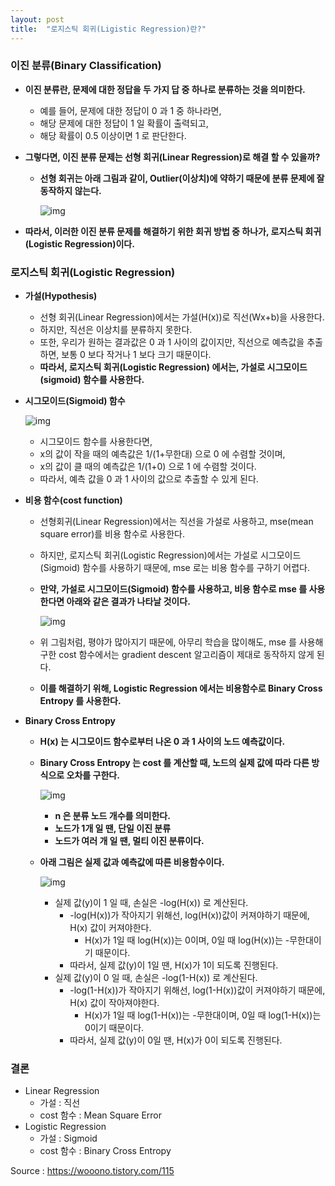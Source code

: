 ```yaml
---
layout: post
title:  "로지스틱 회귀(Ligistic Regression)란?"
---
```



### 이진 분류(Binary Classification)

- **이진 분류란, 문제에 대한 정답을 두 가지 답 중 하나로 분류하는 것을 의미한다.**

  - 예를 들어, 문제에 대한 정답이 0 과 1 중 하나라면,
  - 해당 문제에 대한 정답이 1 일 확률이 출력되고,
  - 해당 확률이 0.5 이상이면 1 로 판단한다.

- **그렇다면, 이진 분류 문제는 선형 회귀(Linear Regression)로 해결 할 수 있을까?**

  - **선형 회귀는 아래 그림과 같이, Outlier(이상치)에 약하기 때문에 분류 문제에 잘 동작하지 않는다.**

    

    ![img](https://blog.kakaocdn.net/dn/sajVc/btrmFNxTX7z/p3PrQD6cRbwotST5GR57Qk/img.png)

    

- **따라서, 이러한 이진 분류 문제를 해결하기 위한 회귀 방법 중 하나가, 로지스틱 회귀(Logistic Regression)이다.**

### 로지스틱 회귀(Logistic Regression)

- **가설(Hypothesis)**

  - 선형 회귀(Linear Regression)에서는 가설(H(x))로 직선(Wx+b)을 사용한다.
  - 하지만, 직선은 이상치를 분류하지 못한다.
  - 또한, 우리가 원하는 결과값은 0 과 1 사이의 값이지만, 직선으로 예측값을 추출하면, 보통 0 보다 작거나 1 보다 크기 때문이다.
  - **따라서, 로지스틱 회귀(Logistic Regression) 에서는, 가설로 시그모이드(sigmoid) 함수를 사용한다.**

- **시그모이드(Sigmoid) 함수**

  

  ![img](https://blog.kakaocdn.net/dn/qlDRK/btrmGg7Qebo/OTzQ5WE2IjulVGD50F4RC0/img.png)

  

  - 시그모이드 함수를 사용한다면,
  - x의 값이 작을 때의 예측값은 1/(1+무한대) 으로 0 에 수렴할 것이며,
  - x의 값이 클 때의 예측값은 1/(1+0) 으로 1 에 수렴할 것이다.
  - 따라서, 예측 값을 0 과 1 사이의 값으로 추출할 수 있게 된다.

- **비용 함수(cost function)**

  - 선형회귀(Linear Regression)에서는 직선을 가설로 사용하고, mse(mean square error)를 비용 함수로 사용한다.

  - 하지만, 로지스틱 회귀(Logistic Regression)에서는 가설로 시그모이드(Sigmoid) 함수를 사용하기 때문에, mse 로는 비용 함수를 구하기 어렵다.

  - **만약, 가설로 시그모이드(Sigmoid) 함수를 사용하고, 비용 함수로 mse 를 사용한다면 아래와 같은 결과가 나타날 것이다.**

    

    ![img](https://blog.kakaocdn.net/dn/vH3aD/btrmALnXY8r/AXGot9tvzxyhJ1UfisBWuK/img.png)

    

  - 위 그림처럼, 평야가 많아지기 때문에, 아무리 학습을 많이해도, mse 를 사용해 구한 cost 함수에서는 gradient descent 알고리즘이 제대로 동작하지 않게 된다.

  - **이를 해결하기 위해, Logistic Regression 에서는 비용함수로 Binary Cross Entropy 를 사용한다.**

- **Binary Cross Entropy**

  - **H(x) 는 시그모이드 함수로부터 나온 0 과 1 사이의 노드 예측값이다.**

  - **Binary Cross Entropy 는 cost 를 계산할 때, 노드의 실제 값에 따라 다른 방식으로 오차를 구한다.**

    

    ![img](https://blog.kakaocdn.net/dn/cnpFl8/btrmCOq3Vta/MgkJKWpWWA9GfDwDu62pv0/img.png)

    

    - **n 은 분류 노드 개수를 의미한다.**
    - **노드가 1개 일 땐, 단일 이진 분류**
    - **노드가 여러 개 일 땐, 멀티 이진 분류이다.**

  - **아래 그림은 실제 값과 예측값에 따른 비용함수이다.**

    

    ![img](https://blog.kakaocdn.net/dn/bj5PtG/btrmxiUc47u/KKPiRs1LhBGVKV4AHFjZq1/img.png)

    

    - 실제 값(y)이 1 일 때, 손실은 -log(H(x)) 로 계산된다.
      - -log(H(x))가 작아지기 위해선, log(H(x))값이 커져야하기 때문에, H(x) 값이 커져야한다.
        - H(x)가 1일 때 log(H(x))는 0이며, 0일 때 log(H(x))는 -무한대이기 때문이다.
      - 따라서, 실제 값(y)이 1일 땐, H(x)가 1이 되도록 진행된다.
    - 실제 값(y)이 0 일 때, 손실은 -log(1-H(x)) 로 계산된다.
      - -log(1-H(x))가 작아지기 위해선, log(1-H(x))값이 커져야하기 때문에, H(x) 값이 작아져야한다.
        - H(x)가 1일 때 log(1-H(x))는 -무한대이며, 0일 때 log(1-H(x))는 0이기 때문이다.
      - 따라서, 실제 값(y)이 0일 땐, H(x)가 0이 되도록 진행된다.

### 결론

- Linear Regression
  - 가설 : 직선
  - cost 함수 : Mean Square Error
- Logistic Regression
  - 가설 : Sigmoid
  - cost 함수 : Binary Cross Entropy

Source : https://wooono.tistory.com/115
